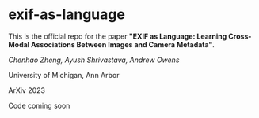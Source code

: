 # exif-as-language
This is the official repo for the paper **"EXIF as Language: Learning Cross-Modal Associations Between Images and Camera Metadata"**.

*Chenhao Zheng, Ayush Shrivastava, Andrew Owens*

University of Michigan, Ann Arbor

ArXiv 2023

Code coming soon
